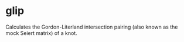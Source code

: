 # glip
Calculates the Gordon-Literland intersection pairing (also known as the mock Seiert matrix) of a knot.
